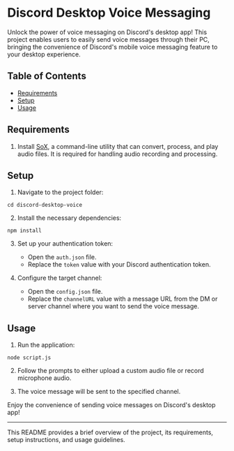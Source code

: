 # Discord Desktop Voice Messaging

Unlock the power of voice messaging on Discord's desktop app! This project enables users to easily send voice messages through their PC, bringing the convenience of Discord's mobile voice messaging feature to your desktop experience.

## Table of Contents
- [Requirements](#requirements)
- [Setup](#setup)
- [Usage](#usage)

## Requirements

1. Install [SoX](http://sox.sourceforge.net/), a command-line utility that can convert, process, and play audio files. It is required for handling audio recording and processing.

## Setup

1. Navigate to the project folder:
```
cd discord-desktop-voice
```

2. Install the necessary dependencies:
```
npm install
```

3. Set up your authentication token:
    - Open the `auth.json` file.
    - Replace the `token` value with your Discord authentication token.

4. Configure the target channel:
    - Open the `config.json` file.
    - Replace the `channelURL` value with a message URL from the DM or server channel where you want to send the voice message.

## Usage

1. Run the application:
```
node script.js
```

2. Follow the prompts to either upload a custom audio file or record microphone audio.

3. The voice message will be sent to the specified channel.

Enjoy the convenience of sending voice messages on Discord's desktop app!

---

This README provides a brief overview of the project, its requirements, setup instructions, and usage guidelines.
